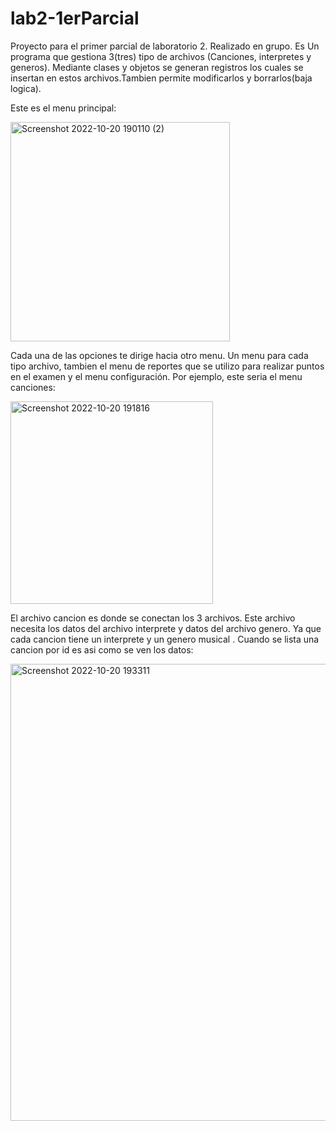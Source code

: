 # lab2-1erParcial
Proyecto para el primer parcial de laboratorio 2.
Realizado en grupo.
Es Un programa que gestiona 3(tres) tipo de archivos (Canciones, interpretes y generos).
Mediante clases y objetos se generan registros los cuales se insertan en estos archivos.Tambien permite modificarlos y borrarlos(baja logica).

Este es el menu principal:

<img width="351" alt="Screenshot 2022-10-20 190110 (2)" src="https://user-images.githubusercontent.com/82301704/197068856-2d6c8017-4f07-490b-abf6-8e99f4094877.png">

Cada una de las opciones te dirige hacia otro menu. Un menu para cada tipo archivo, 
tambien el menu de reportes que se utilizo para realizar puntos en el examen y el menu configuración.
Por ejemplo, este seria el menu canciones:

<img width="324" alt="Screenshot 2022-10-20 191816" src="https://user-images.githubusercontent.com/82301704/197069710-f1d3bd5a-f19e-49f7-a1f3-c1f638a68c93.png">

El archivo cancion es donde se conectan  los 3 archivos.
Este archivo necesita los datos del archivo interprete y datos del archivo genero. Ya que cada cancion tiene un interprete y un genero musical . 
Cuando se lista una cancion por id es asi como se ven los datos:

<img width="731" alt="Screenshot 2022-10-20 193311" src="https://user-images.githubusercontent.com/82301704/197071603-67a531b4-0702-4966-a1ed-836e714606e1.png">

